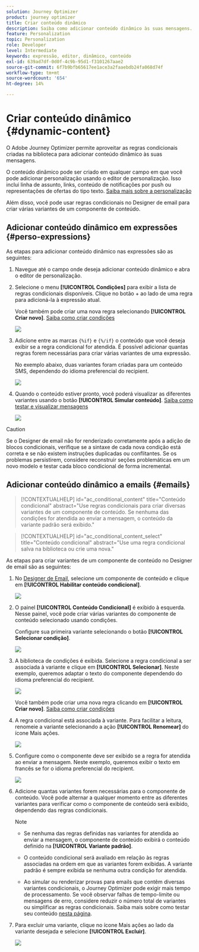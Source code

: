 ```yaml
---
solution: Journey Optimizer
product: journey optimizer
title: Criar conteúdo dinâmico
description: Saiba como adicionar conteúdo dinâmico às suas mensagens.
feature: Personalization
topic: Personalization
role: Developer
level: Intermediate
keywords: expressão, editor, dinâmico, conteúdo
exl-id: 639ad7df-0d0f-4c9b-95d1-f3101267aae2
source-git-commit: 6f7b9bfb65617ee1ace3a2faaebdb24fa068d74f
workflow-type: tm+mt
source-wordcount: '654'
ht-degree: 14%

---
```


# Criar conteúdo dinâmico {#dynamic-content}

O Adobe Journey Optimizer permite aproveitar as regras condicionais criadas na biblioteca para adicionar conteúdo dinâmico às suas mensagens.

O conteúdo dinâmico pode ser criado em qualquer campo em que você pode adicionar personalização usando o editor de personalização. Isso inclui linha de assunto, links, conteúdo de notificações por push ou representações de ofertas do tipo texto. [Saiba mais sobre a personalização](personalize.md)

Além disso, você pode usar regras condicionais no Designer de email para criar várias variantes de um componente de conteúdo.

## Adicionar conteúdo dinâmico em expressões {#perso-expressions}

As etapas para adicionar conteúdo dinâmico nas expressões são as seguintes:

1. Navegue até o campo onde deseja adicionar conteúdo dinâmico e abra o editor de personalização.

1. Selecione o menu **[!UICONTROL Condições]** para exibir a lista de regras condicionais disponíveis. Clique no botão + ao lado de uma regra para adicioná-la à expressão atual.

   Você também pode criar uma nova regra selecionando **[!UICONTROL Criar novo]**. [Saiba como criar condições](create-conditions.md)

   ![](assets/conditions-expression.png)

1. Adicione entre as marcas `{%if}` e `{%/if}` o conteúdo que você deseja exibir se a regra condicional for atendida. É possível adicionar quantas regras forem necessárias para criar várias variantes de uma expressão.

   No exemplo abaixo, duas variantes foram criadas para um conteúdo SMS, dependendo do idioma preferencial do recipient.

   ![](assets/conditions-language-sample.png)

1. Quando o conteúdo estiver pronto, você poderá visualizar as diferentes variantes usando o botão **[!UICONTROL Simular conteúdo]**. [Saiba como testar e visualizar mensagens](../content-management/preview-test.md)

   ![](assets/conditions-preview.png)

>[!CAUTION]
>
>Se o Designer de email não for renderizado corretamente após a adição de blocos condicionais, verifique se a sintaxe de cada nova condição está correta e se não existem instruções duplicadas ou conflitantes. Se os problemas persistirem, considere reconstruir seções problemáticas em um novo modelo e testar cada bloco condicional de forma incremental.


## Adicionar conteúdo dinâmico a emails {#emails}

>[!CONTEXTUALHELP]
>id="ac_conditional_content"
>title="Conteúdo condicional"
>abstract="Use regras condicionais para criar diversas variantes de um componente de conteúdo. Se nenhuma das condições for atendida ao enviar a mensagem, o conteúdo da variante padrão será exibido."

>[!CONTEXTUALHELP]
>id="ac_conditional_content_select"
>title="Conteúdo condicional"
>abstract="Use uma regra condicional salva na biblioteca ou crie uma nova."

As etapas para criar variantes de um componente de conteúdo no Designer de email são as seguintes:

1. No [Designer de Email](../email/content-from-scratch.md), selecione um componente de conteúdo e clique em **[!UICONTROL Habilitar conteúdo condicional]**.

   ![](assets/conditions-enable-conditional.png)

1. O painel **[!UICONTROL Conteúdo Condicional]** é exibido à esquerda. Nesse painel, você pode criar várias variantes do componente de conteúdo selecionado usando condições.

   Configure sua primeira variante selecionando o botão **[!UICONTROL Selecionar condição]**.

   ![](assets/conditions-apply.png)

1. A biblioteca de condições é exibida. Selecione a regra condicional a ser associada à variante e clique em **[!UICONTROL Selecionar]**. Neste exemplo, queremos adaptar o texto do componente dependendo do idioma preferencial do recipient.

   ![](assets/conditions-select.png)

   Você também pode criar uma nova regra clicando em **[!UICONTROL Criar novo]**. [Saiba como criar condições](create-conditions.md)

1. A regra condicional está associada à variante. Para facilitar a leitura, renomeie a variante selecionando a ação **[!UICONTROL Renomear]** do ícone Mais ações.

   ![](assets/conditions-rename.png)

1. Configure como o componente deve ser exibido se a regra for atendida ao enviar a mensagem. Neste exemplo, queremos exibir o texto em francês se for o idioma preferencial do recipient.

   ![](assets/conditions-design.png)

1. Adicione quantas variantes forem necessárias para o componente de conteúdo. Você pode alternar a qualquer momento entre as diferentes variantes para verificar como o componente de conteúdo será exibido, dependendo das regras condicionais.

   >[!NOTE]
   >
   >* Se nenhuma das regras definidas nas variantes for atendida ao enviar a mensagem, o componente de conteúdo exibirá o conteúdo definido na **[!UICONTROL Variante padrão]**.
   >
   >* O conteúdo condicional será avaliado em relação às regras associadas na ordem em que as variantes forem exibidas. A variante padrão é sempre exibida se nenhuma outra condição for atendida.
   >
   >* Ao simular ou renderizar provas para emails que contêm diversas variantes condicionais, o Journey Optimizer pode exigir mais tempo de processamento. Se você observar falhas de tempo-limite ou mensagens de erro, considere reduzir o número total de variantes ou simplificar as regras condicionais. Saiba mais sobre como testar seu conteúdo [nesta página](../content-management/preview-test.md).


1. Para excluir uma variante, clique no ícone Mais ações ao lado da variante desejada e selecione **[!UICONTROL Excluir]**.

   ![](assets/conditions-delete.png)
